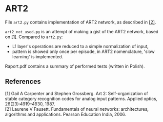 # ART2

File `art2.py` contains implementation of ART2 network, as described in [[2]](#2). 


`art2_not_used.py` is an attempt of making a gist of the ART2 network, based on [[1]](#1). Compared to `art2.py`:

- L1 layer's operations are reduced to a simple normalization of input,
- pattern is showed only once per episode, in ART2 nomenclature, 'slow learning' is implemented.

Raport.pdf contains a summary of performed tests (written in Polish).


## References

<a id="1">[1]</a> Gail A Carpenter and Stephen Grossberg. Art 2: Self-organization of stable category recognition codes for analog input patterns. Applied optics, 26(23):4919–4930, 1987.\
<a id="2">[2]</a> Laurene V Fausett. Fundamentals of neural networks: architectures, algorithms and applications. Pearson Education India, 2006.



